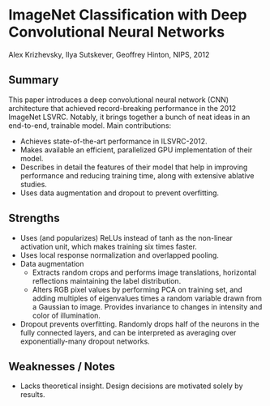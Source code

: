 # ImageNet Classification with Deep Convolutional Neural Networks

Alex Krizhevsky, Ilya Sutskever, Geoffrey Hinton, NIPS, 2012

## Summary

This paper introduces a deep convolutional neural network (CNN) architecture
that achieved record-breaking performance in the 2012 ImageNet LSVRC. Notably,
it brings together a bunch of neat ideas in an end-to-end, trainable model.
Main contributions:

- Achieves state-of-the-art performance in ILSVRC-2012.
- Makes available an efficient, parallelized GPU implementation of their model.
- Describes in detail the features of their model that help in improving performance
and reducing training time, along with extensive ablative studies.
- Uses data augmentation and dropout to prevent overfitting.

## Strengths

- Uses (and popularizes) ReLUs instead of tanh as the non-linear activation unit, which makes training six times faster.
- Uses local response normalization and overlapped pooling.
- Data augmentation
    - Extracts random crops and performs image translations, horizontal reflections maintaining the label distribution.
    - Alters RGB pixel values by performing PCA on training set, and adding multiples of eigenvalues times a random variable drawn from a Gaussian to image. Provides invariance to changes in intensity and color of illumination.
- Dropout prevents overfitting. Randomly drops half of the neurons in the fully connected layers, and can be interpreted as averaging over exponentially-many dropout networks.

## Weaknesses / Notes

- Lacks theoretical insight. Design decisions are motivated solely by results.